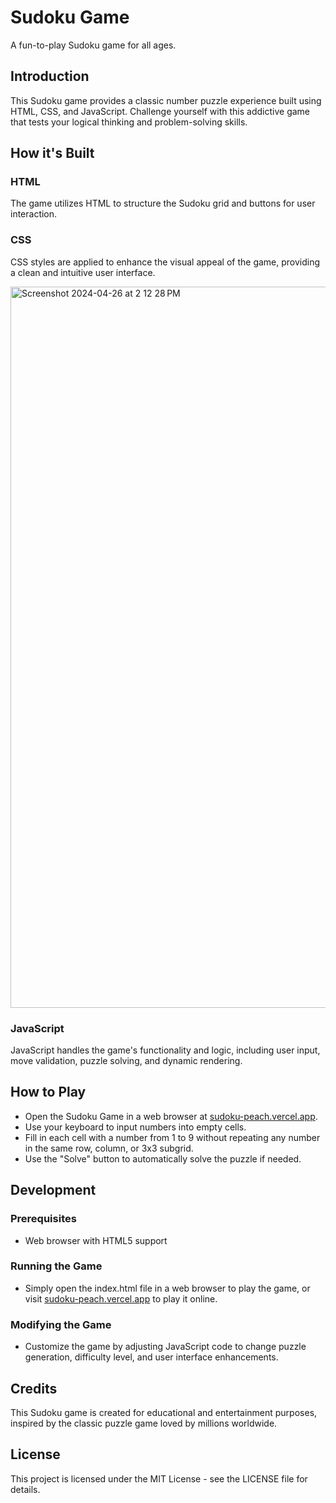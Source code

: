 # Sudoku Game
A fun-to-play Sudoku game for all ages.

## Introduction
This Sudoku game provides a classic number puzzle experience built using HTML, CSS, and JavaScript. Challenge yourself with this addictive game that tests your logical thinking and problem-solving skills.

## How it's Built

### HTML
The game utilizes HTML to structure the Sudoku grid and buttons for user interaction.

### CSS
CSS styles are applied to enhance the visual appeal of the game, providing a clean and intuitive user interface.

<img width="1154" alt="Screenshot 2024-04-26 at 2 12 28 PM" src="https://github.com/shuddha2021/Interactive-Sudoku-Puzzle/assets/81951239/b8c86980-3185-4479-80b0-26ebdf4152e2">

### JavaScript
JavaScript handles the game's functionality and logic, including user input, move validation, puzzle solving, and dynamic rendering.

## How to Play
- Open the Sudoku Game in a web browser at [sudoku-peach.vercel.app](https://sudoku-peach.vercel.app).
- Use your keyboard to input numbers into empty cells.
- Fill in each cell with a number from 1 to 9 without repeating any number in the same row, column, or 3x3 subgrid.
- Use the "Solve" button to automatically solve the puzzle if needed.


## Development

### Prerequisites
- Web browser with HTML5 support

### Running the Game
- Simply open the index.html file in a web browser to play the game, or visit [sudoku-peach.vercel.app](https://sudoku-peach.vercel.app) to play it online.

### Modifying the Game
- Customize the game by adjusting JavaScript code to change puzzle generation, difficulty level, and user interface enhancements.

## Credits
This Sudoku game is created for educational and entertainment purposes, inspired by the classic puzzle game loved by millions worldwide.

## License
This project is licensed under the MIT License - see the LICENSE file for details.
